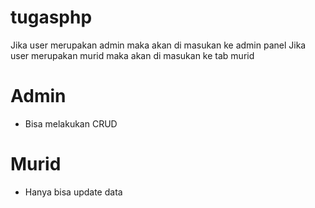 # tugasphp

Jika user merupakan admin maka akan di masukan ke admin panel
Jika user merupakan murid maka akan di masukan ke tab murid

# Admin
- Bisa melakukan CRUD
# Murid
- Hanya bisa update data





